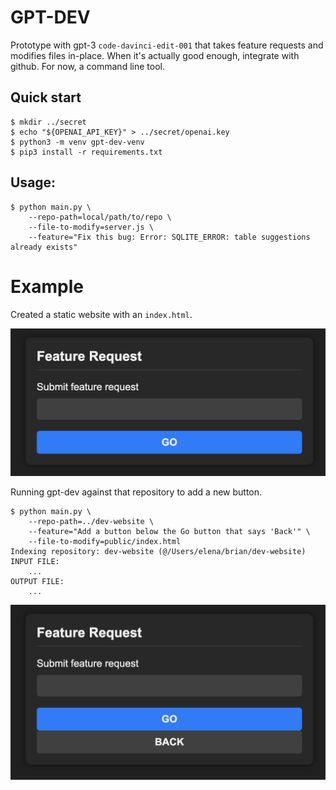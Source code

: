 # GPT-DEV

Prototype with gpt-3 `code-davinci-edit-001` that takes feature requests
and modifies files in-place. When it's actually good enough, integrate with
github. For now, a command line tool.

## Quick start
```
$ mkdir ../secret
$ echo "${OPENAI_API_KEY}" > ../secret/openai.key
$ python3 -m venv gpt-dev-venv
$ pip3 install -r requirements.txt
```

## Usage:
```
$ python main.py \
    --repo-path=local/path/to/repo \
    --file-to-modify=server.js \
    --feature="Fix this bug: Error: SQLITE_ERROR: table suggestions already exists"
```

# Example

Created a static website with an `index.html`.

![before](img/readme-before.png "Before")

Running gpt-dev against that repository to add a new button.
```
$ python main.py \
    --repo-path=../dev-website \
    --feature="Add a button below the Go button that says 'Back'" \
    --file-to-modify=public/index.html
Indexing repository: dev-website (@/Users/elena/brian/dev-website)
INPUT FILE:
    ...
OUTPUT FILE:
    ...
```

![after](img/readme-after.png "After")

